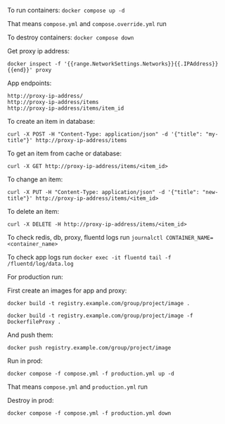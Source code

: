 To run containers: ```docker compose up -d```

That means ```compose.yml``` and ```compose.override.yml``` run

To destroy containers: ```docker compose down```

Get proxy ip address:

```
docker inspect -f '{{range.NetworkSettings.Networks}}{{.IPAddress}}{{end}}' proxy
```

App endpoints:

```
http://proxy-ip-address/
http://proxy-ip-address/items
http://proxy-ip-address/items/item_id
```

To create an item in database:

```curl -X POST -H "Content-Type: application/json" -d '{"title": "my-title"}' http://proxy-ip-address/items```

To get an item from cache or database:

```curl -X GET http://proxy-ip-address/items/<item_id>```

To change an item:

```curl -X PUT -H "Content-Type: application/json" -d '{"title": "new-title"}' http://proxy-ip-address/items/<item_id>```

To delete an item:

```curl -X DELETE -H http://proxy-ip-address/items/<item_id>```

To check redis, db, proxy, fluentd logs run ```journalctl CONTAINER_NAME=<container_name>```

To check app logs run ```docker exec -it fluentd tail -f /fluentd/log/data.log```

For production run:

First create an images for app and proxy:

```docker build -t registry.example.com/group/project/image .```

```docker build -t registry.example.com/group/project/image -f DockerfileProxy .```

And push them:

```docker push registry.example.com/group/project/image```

Run in prod:

```docker compose -f compose.yml -f production.yml up -d```

That means ```compose.yml``` and ```production.yml``` run

Destroy in prod:

```docker compose -f compose.yml -f production.yml down```
